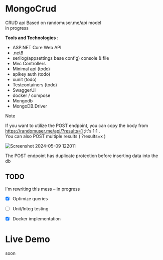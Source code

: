 
# MongoCrud
CRUD api Based on randomuser.me/api model    
in progress


**Tools and Technologies** :
- ASP.NET Core Web API
- .net8
- serilog(appsettings base config) console & file
- Mvc Controllers
- Minimal api (todo)
- apikey auth (todo)
- xunit (todo)
- Testcontainers (todo)
- SwaggerUI
- docker / compose
- Mongodb
- MongoDB.Driver

> [!NOTE]
> If you want to utilize the POST endpoint, you can copy the body from https://randomuser.me/api/?results=1 ;it's 1:1 .  
> You can also POST multiple results ( ?results=x )
> 
> ![Screenshot 2024-05-09 122011](https://github.com/SognoLucido/MongoCRUD-api/assets/123832236/bdea874a-3297-4a9f-b274-3b30deec3ecb)

The POST endpoint has duplicate protection before inserting data into the db

## TODO
I'm rewriting this mess – in progress
- [x] Optimize queries
- [ ] Unit/Integ testing
- [x] Docker implementation



# Live Demo
soon
